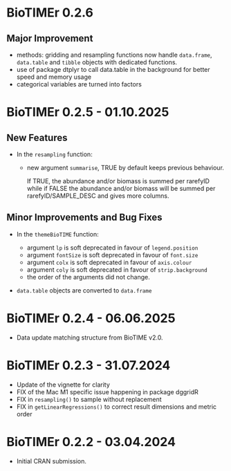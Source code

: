 # BioTIMEr 0.2.6

## Major Improvement

- methods: gridding and resampling functions now handle `data.frame`,
  `data.table` and `tibble` objects with dedicated functions.
- use of package dtplyr to call data.table in the background for better speed
and memory usage
- categorical variables are turned into factors

# BioTIMEr 0.2.5 - 01.10.2025

## New Features

- In the `resampling` function:

  - new argument `summarise`, TRUE by default keeps previous behaviour.

    If TRUE, the abundance and/or biomass is summed per rarefyID while if FALSE
    the abundance and/or biomass will be summed per rarefyID/SAMPLE_DESC and gives
    more columns.

## Minor Improvements and Bug Fixes

- In the `themeBioTIME` function:

  - argument `lp` is soft deprecated in favour of `legend.position`
  - argument `fontSize` is soft deprecated in favour of `font.size`
  - argument `colx` is soft deprecated in favour of `axis.colour`
  - argument `coly` is soft deprecated in favour of `strip.background`
  - the order of the arguments did not change.

- `data.table` objects are converted to `data.frame`

# BioTIMEr 0.2.4 - 06.06.2025

- Data update matching structure from BioTIME v2.0.

# BioTIMEr 0.2.3 - 31.07.2024

- Update of the vignette for clarity
- FIX of the Mac M1 specific issue happening in package dggridR
- FIX in `resampling()` to sample without replacement
- FIX in `getLinearRegressions()` to correct result dimensions and metric order

# BioTIMEr 0.2.2 - 03.04.2024

- Initial CRAN submission.

